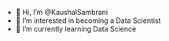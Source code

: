 - 👋 Hi, I’m @KaushalSambrani
- 👀 I’m interested in becoming a Data Scientist
- 🌱 I’m currently learning Data Science

<!---
KaushalSambrani/KaushalSambrani is a ✨ special ✨ repository because its `README.md` (this file) appears on your GitHub profile.
You can click the Preview link to take a look at your changes.
--->

